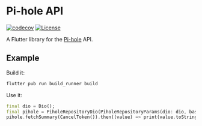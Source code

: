 # Pi-hole API

[![codecov](https://codecov.io/gh/sterrenburg/pihole-api/branch/main/graph/badge.svg?token=1JBFG473VJ)](https://codecov.io/gh/sterrenburg/pihole-api) [![License](https://img.shields.io/badge/License-BSD%203--Clause-blue.svg)](https://opensource.org/licenses/BSD-3-Clause)

A Flutter library for the [Pi-hole]([https://pi-hole.net/) API.

## Example

Build it:

```sh
flutter pub run build_runner build
```

Use it:

```dart
final dio = Dio();
final pihole = PiholeRepositoryDio(PiholeRepositoryParams(dio: dio, baseUrl: "http://pi.hole", ...));
pihole.fetchSummary(CancelToken()).then((value) => print(value.toString()));
```
